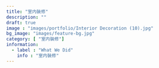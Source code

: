 ```yaml
---
title: "室内裝修"
description: ""
draft: true
image : "images/portfolio/Interior Decoration (10).jpg"
bg_image: "images/feature-bg.jpg"
category: [ "室内裝修"]
information:
  - label : "What We Did"
    info : "室内裝修"
---
```




